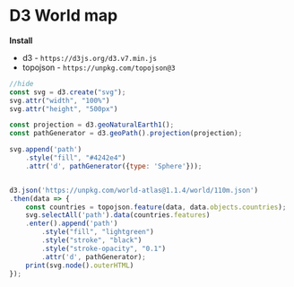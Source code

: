 # D3 World map

**Install**
- d3 - `https://d3js.org/d3.v7.min.js`
- topojson - `https://unpkg.com/topojson@3`

```js scripts=d3,topojson
//hide
const svg = d3.create("svg");
svg.attr("width", "100%")
svg.attr("height", "500px")

const projection = d3.geoNaturalEarth1();
const pathGenerator = d3.geoPath().projection(projection);

svg.append('path')
    .style("fill", "#4242e4")
    .attr('d', pathGenerator({type: 'Sphere'}));


d3.json('https://unpkg.com/world-atlas@1.1.4/world/110m.json')
.then(data => {
    const countries = topojson.feature(data, data.objects.countries);
    svg.selectAll('path').data(countries.features)
    .enter().append('path')
        .style("fill", "lightgreen")
        .style("stroke", "black")
        .style("stroke-opacity", "0.1")
        .attr('d', pathGenerator);
    print(svg.node().outerHTML)
});
```